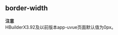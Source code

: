 ## border-width


<!-- CSSJSON.border-width.description -->

<!-- CSSJSON.border-width.syntax -->

<!-- CSSJSON.border-width.values -->

<!-- CSSJSON.border-width.defaultValue -->

**注意**  
HBuilderX3.92及以前版本app-uvue页面默认值为0px。 

<!-- CSSJSON.border-width.unixTags -->

<!-- CSSJSON.border-width.compatibility -->

<!-- CSSJSON.border-width.reference -->
